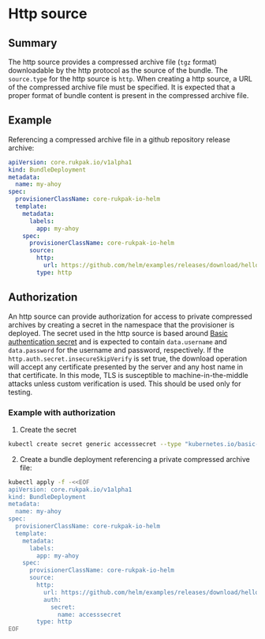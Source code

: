 # Http source

## Summary

The http source provides a compressed archive file (`tgz` format) downloadable by the http protocol as the source of the bundle.
The `source.type` for the http source is `http`. When creating a http source, a URL of the compressed archive file must be specified.
It is expected that a proper format of bundle content is present
in the compressed archive file.

## Example

Referencing a compressed archive file in a github repository release archive:

```yaml
apiVersion: core.rukpak.io/v1alpha1
kind: BundleDeployment
metadata:
  name: my-ahoy
spec:
  provisionerClassName: core-rukpak-io-helm
  template:
    metadata:
      labels:
        app: my-ahoy
    spec:
      provisionerClassName: core-rukpak-io-helm
      source:
        http:
          url: https://github.com/helm/examples/releases/download/hello-world-0.1.0/hello-world-0.1.0.tgz  
        type: http
```

## Authorization

An http source can provide authorization for access to private compressed archives by creating a secret in the namespace that the provisioner is deployed.
The secret used in the http source is based around [Basic authentication secret](https://kubernetes.io/docs/concepts/configuration/secret/#basic-authentication-secret)
and is expected to contain `data.username` and `data.password` for the username and password, respectively.
If the `http.auth.secret.insecureSkipVerify` is set true, the download operation will accept any certificate presented by the server and any host name in that
certificate. In this mode, TLS is susceptible to machine-in-the-middle attacks unless custom verification is
used. This should be used only for testing.

### Example with authorization

1. Create the secret

```sh
kubectl create secret generic accesssecret --type "kubernetes.io/basic-auth" --from-literal=username=myusername --from-literal=password=mypassword -n rukpak-system
```

2. Create a bundle deployment referencing a private compressed archive file:

```bash
kubectl apply -f -<<EOF
apiVersion: core.rukpak.io/v1alpha1
kind: BundleDeployment
metadata:
  name: my-ahoy
spec:
  provisionerClassName: core-rukpak-io-helm
  template:
    metadata:
      labels:
        app: my-ahoy
    spec:
      provisionerClassName: core-rukpak-io-helm
      source:
        http:
          url: https://github.com/helm/examples/releases/download/hello-world-0.1.0/hello-world-0.1.0.tgz
          auth:
            secret:
              name: accesssecret
        type: http
EOF
```
